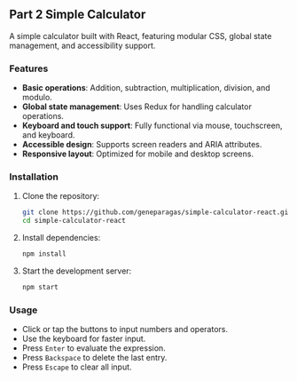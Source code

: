 ## Part 2 Simple Calculator

A simple calculator built with React, featuring modular CSS, global state management, and accessibility support.

### Features

- **Basic operations**: Addition, subtraction, multiplication, division, and modulo.
- **Global state management**: Uses Redux for handling calculator operations.
- **Keyboard and touch support**: Fully functional via mouse, touchscreen, and keyboard.
- **Accessible design**: Supports screen readers and ARIA attributes.
- **Responsive layout**: Optimized for mobile and desktop screens.

### Installation

1. Clone the repository:
   ```bash
   git clone https://github.com/geneparagas/simple-calculator-react.git
   cd simple-calculator-react
   ```
2. Install dependencies:
   ```bash
   npm install
   ```
3. Start the development server:
   ```bash
   npm start
   ```

### Usage

- Click or tap the buttons to input numbers and operators.
- Use the keyboard for faster input.
- Press `Enter` to evaluate the expression.
- Press `Backspace` to delete the last entry.
- Press `Escape` to clear all input.
